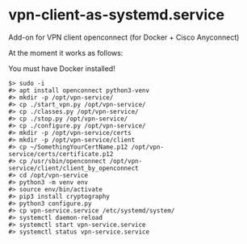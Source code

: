 # vpn-client-as-systemd.service
Add-on for VPN client openconnect (for Docker + Cisco Anyconnect)

At the moment it works as follows:

You must have Docker installed!
```
$> sudo -i 
#> apt install openconnect python3-venv
#> mkdir -p /opt/vpn-service/
#> cp ./start_vpn.py /opt/vpn-service/
#> cp ./classes.py /opt/vpn-service/
#> cp ./stop.py /opt/vpn-service/
#> cp ./configure.py /opt/vpn-service/
#> mkdir -p /opt/vpn-service/certs
#> mkdir -p /opt/vpn-service/client
#> cp ~/SomethingYourCertName.p12 /opt/vpn-service/certs/certificate.p12
#> cp /usr/sbin/openconnect /opt/vpn-service/client/client_by_openconnect
#> cd /opt/vpn-service
#> python3 -m venv env
#> source env/bin/activate
#> pip3 install cryptography
#> python3 configure.py
#> cp vpn-service.service /etc/systemd/system/
#> systemctl daemon-reload
#> systemctl start vpn-service.service
#> systemctl status vpn-service.service
```
